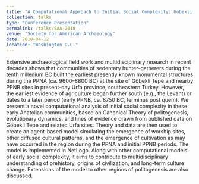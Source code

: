 ```yaml
---
title: "A Computational Approach to Initial Social Complexity: Gobekli Tepe and Neolithic Polities in Urfa Region, Upper Mesopotamia, Tenth Millennium BC"
collection: talks
type: "Conference Presentation"
permalink: /talks/SAA-2018
venue: "Society for American Archaeology"
date: 2018-04-12
location: "Washington D.C."
---
```


Extensive archaeological field work and multidisciplinary research in recent decades shows that communities of sedentary hunter-gatherers during the tenth millenium BC built the earliest presently known monumental structures during the PPNA (ca. 9600–8800 BC) at the site of Göbekli Tepe and nearby PPNB sites in present-day Urfa province, southeastern Turkey. However, the earliest evidence of agriculture began further south (e.g., the Levant) or dates to a later period (early PPNB, ca. 8750 BC, terminus post quem). We present a novel computational analysis of initial social complexity in these early Anatolian communities, based on Canonical Theory of politogenesis, evolutionary dynamics, and lines of evidence drawn from published data on Göbekli Tepe and related Urfa sites. Theory and data are then used to create an agent-based model simulating the emergence of worship sites, other diffused cultural patterns, and the emergence of cultivation as may have occurred in the region during the PPNA and initial PPNB periods. The model is implemented in NetLogo. Along with other computational models of early social complexity, it aims to contribute to multidisciplinary understanding of prehistory, origins of civilization, and long-term culture change. Extensions of the model to other regions of politogenesis are also discussed.
